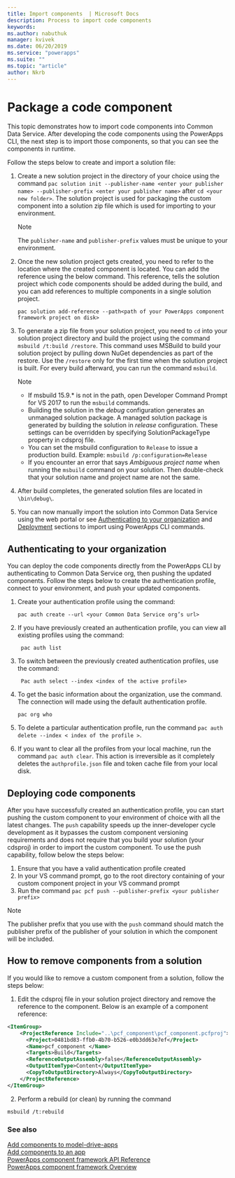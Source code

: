 ```yaml
---
title: Import components  | Microsoft Docs
description: Process to import code components
keywords:
ms.author: nabuthuk
manager: kvivek
ms.date: 06/20/2019
ms.service: "powerapps"
ms.suite: ""
ms.topic: "article"
author: Nkrb
---
```


# Package a code component

This topic demonstrates how to import code components into Common Data Service. After developing the code components using the PowerApps CLI, the next step is to import those components, so that you can see the components in runtime.

Follow the steps below to create and import a solution file:

1. Create a new solution project in the directory of your choice using the command `pac solution init --publisher-name <enter your publisher name> --publisher-prefix <enter your publisher name>` after `cd <your new folder>`. The solution project is used for packaging the custom component into a solution zip file which is used for importing to your environment.

   > [!NOTE]
   > The `publisher-name` and `publisher-prefix` values must be unique to your environment.
 
   
2. Once the new solution project gets created, you need to refer to the location where the created component is located. You can add the reference using the below command. This reference, tells the solution project which code components should be added during the build, and you can add references to multiple components in a single solution project.

    ```CLI   
    pac solution add-reference --path<path of your PowerApps component framework project on disk>
    ```

3. To generate a zip file from your solution project, you need to `cd` into your solution project directory and build the project using the command `msbuild /t:build /restore`. This command uses MSBuild to build your solution project by pulling down NuGet dependencies as part of the restore. Use the `/restore` only for the first time when the solution project is built. For every build afterward, you can run the command `msbuild`.

    > [!NOTE]
    > - If msbuild 15.9.* is not in the path, open Developer Command Prompt for VS 2017 to run the `msbuild` commands.    
    > - Building the solution in the *debug* configuration generates an unmanaged solution package. A managed solution package is generated by building the solution in *release* configuration. These settings can be overridden by specifying SolutionPackageType property in cdsproj file.
    > - You can set the msbuild configuration to `Release` to issue a production build. Example: `msbuild /p:configuration=Release` 
    > - If you encounter an error that says *Ambiguous project name* when running the `msbuild` command on your solution. Then double-check that your solution name and project name are not the same.

4. After build completes, the generated solution files are located in `\bin\debug\`.
5. You can now manually import the solution into Common Data Service using the web portal or see [Authenticating to your organization](#authenticating-to-your-organization) and [Deployment](#deploying-code-components) sections to import using PowerApps CLI commands.

## Authenticating to your organization

You can deploy the code components directly from the PowerApps CLI by authenticating to Common Data Service org, then pushing the updated components. Follow the steps below to create the authentication profile, connect to your environment, and push your updated components. 
 
1. Create your authentication profile using the command: 
 
    ```CLI
    pac auth create --url <your Common Data Service org’s url> 
    ```
 
2. If you have previously created an authentication profile, you can view all existing profiles using the command: 

    ```CLI
     pac auth list 
    ```
 
3. To switch between the previously created authentication profiles, use the command: 
   
    ```CLI
     Pac auth select --index <index of the active profile>
     ``` 
 
4. To get the basic information about the organization, use the command. The connection will made using the default authentication profile. 

    ```CLI
    pac org who 
    ```
 
5. To delete a particular authentication profile, run the command `pac auth delete --index < index of the profile >`. 
6. If you want to clear all the profiles from your local machine, run the command `pac auth clear`. This action is irreversible as it completely deletes the `authprofile.json` file and token cache file from your local disk. 

## Deploying code components 

After you have successfully created an authentication profile, you can start pushing the custom component to your environment of choice with all the latest changes. The `push` capability speeds up the inner-developer cycle development as it bypasses the custom component versioning requirements and does not require that you build your solution (your cdsproj) in order to import the custom component. To use the push capability, follow below the steps below:

1.	Ensure that you have a valid authentication profile created
2.	In your VS command prompt, go to the root directory containing of your custom component project in your VS command prompt
3.	Run the command `pac pcf push --publisher-prefix <your publisher prefix>`

> [!NOTE]
> The publisher prefix that you use with the `push` command should match the publisher prefix of the publisher of your solution in which the component will be included.


## How to remove components from a solution

If you would like to remove a custom component from a solution, follow the steps below:

1.	Edit the cdsproj file in your solution project directory and remove the reference to the component. Below is an example of a component reference:

```XML
<ItemGroup>
    <ProjectReference Include="..\pcf_component\pcf_component.pcfproj">
      <Project>0481bd83-ffb0-4b70-b526-e0b3dd63e7ef</Project>
      <Name>pcf_component </Name>
      <Targets>Build</Targets>
      <ReferenceOutputAssembly>false</ReferenceOutputAssembly>
      <OutputItemType>Content</OutputItemType>
      <CopyToOutputDirectory>Always</CopyToOutputDirectory>
    </ProjectReference>
</ItemGroup>
```

2.	Perform a rebuild (or clean) by running the command
   ```CLI
   msbuild /t:rebuild
   ```

### See also

[Add components to model-drive-apps](add-custom-controls-to-a-field-or-entity.md)<br/>
[Add components to an app](component-framework-for-canvas-apps.md#add-components-to-a-canvas-app)<br/>
[PowerApps component framework API Reference](reference/index.md)<br/>
[PowerApps component framework Overview](overview.md)
